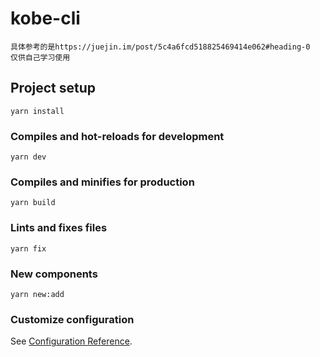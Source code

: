# kobe-cli 
```
具体参考的是https://juejin.im/post/5c4a6fcd518825469414e062#heading-0 
仅供自己学习使用
```
## Project setup
```
yarn install
```

### Compiles and hot-reloads for development
```
yarn dev
```

### Compiles and minifies for production
```
yarn build
```

### Lints and fixes files
```
yarn fix
```
### New components 
```
yarn new:add
```

### Customize configuration
See [Configuration Reference](https://cli.vuejs.org/config/).

